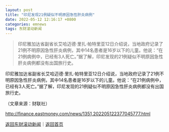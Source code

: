 ```yaml
---
layout: post
title: "印尼发现21例疑似不明原因急性肝炎病例"
date: 2022-05-12 12:16:17 +0800
categories: emnews
tags: 东财滚动新闻
---
```

> 印尼雅加达省副省长艾哈迈德·里扎·帕特里亚12日介绍说，当地政府记录了21例不明原因急性肝炎病例，其中14名患者是16岁以下的儿童。他说：“在21例病例中，已经有3人死亡。”据了解，印尼发现的21例疑似不明原因急性肝炎病例都没有出国旅行史。

<p>印尼雅加达省副省长艾哈迈德·里扎·帕特里亚12日介绍说，当地政府记录了21例不明原因急性肝炎病例，其中14名患者是16岁以下的儿童。他说：“在21例病例中，已经有3人死亡。”据了解，印尼发现的21例疑似不明原因急性肝炎病例都没有出国旅行史。</p><p class="em_media">（文章来源：财联社）</p>

<http://finance.eastmoney.com/news/1351,202205122377045777.html>

[返回东财滚动新闻](//finews.withounder.com/emnews/)｜[返回首页](//finews.withounder.com/)